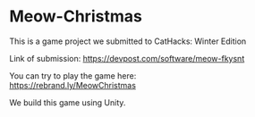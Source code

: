 # Meow-Christmas
This is a game project we submitted to CatHacks: Winter Edition


Link of submission: https://devpost.com/software/meow-fkysnt

You can try to play the game here:  
https://rebrand.ly/MeowChristmas

We build this game using Unity. 
